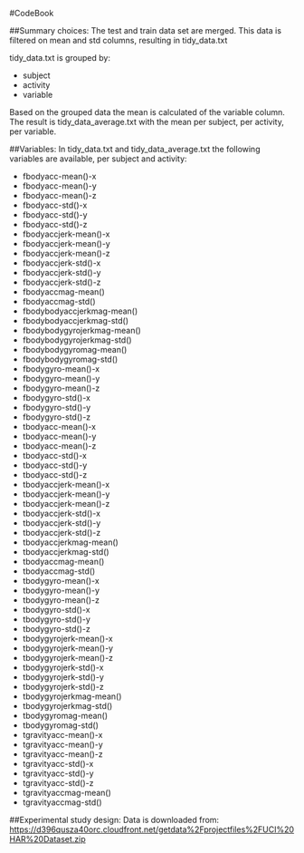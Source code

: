#CodeBook

##Summary choices:
The test and train data set are merged. This data is filtered on mean and std columns, resulting in tidy_data.txt

tidy_data.txt is grouped by:
- subject
- activity
- variable

Based on the grouped data the mean is calculated of the variable column. 
The result is tidy_data_average.txt with the mean per subject, per activity, per variable.


##Variables:
In tidy_data.txt and tidy_data_average.txt the following variables are available, per subject and activity:
- fbodyacc-mean()-x
- fbodyacc-mean()-y
- fbodyacc-mean()-z
- fbodyacc-std()-x
- fbodyacc-std()-y
- fbodyacc-std()-z
- fbodyaccjerk-mean()-x
- fbodyaccjerk-mean()-y
- fbodyaccjerk-mean()-z
- fbodyaccjerk-std()-x
- fbodyaccjerk-std()-y
- fbodyaccjerk-std()-z
- fbodyaccmag-mean()
- fbodyaccmag-std()
- fbodybodyaccjerkmag-mean()
- fbodybodyaccjerkmag-std()
- fbodybodygyrojerkmag-mean()
- fbodybodygyrojerkmag-std()
- fbodybodygyromag-mean()
- fbodybodygyromag-std()
- fbodygyro-mean()-x
- fbodygyro-mean()-y
- fbodygyro-mean()-z
- fbodygyro-std()-x
- fbodygyro-std()-y
- fbodygyro-std()-z
- tbodyacc-mean()-x
- tbodyacc-mean()-y
- tbodyacc-mean()-z
- tbodyacc-std()-x
- tbodyacc-std()-y
- tbodyacc-std()-z
- tbodyaccjerk-mean()-x
- tbodyaccjerk-mean()-y
- tbodyaccjerk-mean()-z
- tbodyaccjerk-std()-x
- tbodyaccjerk-std()-y
- tbodyaccjerk-std()-z
- tbodyaccjerkmag-mean()
- tbodyaccjerkmag-std()
- tbodyaccmag-mean()
- tbodyaccmag-std()
- tbodygyro-mean()-x
- tbodygyro-mean()-y
- tbodygyro-mean()-z
- tbodygyro-std()-x
- tbodygyro-std()-y
- tbodygyro-std()-z
- tbodygyrojerk-mean()-x
- tbodygyrojerk-mean()-y
- tbodygyrojerk-mean()-z
- tbodygyrojerk-std()-x
- tbodygyrojerk-std()-y
- tbodygyrojerk-std()-z
- tbodygyrojerkmag-mean()
- tbodygyrojerkmag-std()
- tbodygyromag-mean()
- tbodygyromag-std()
- tgravityacc-mean()-x
- tgravityacc-mean()-y
- tgravityacc-mean()-z
- tgravityacc-std()-x
- tgravityacc-std()-y
- tgravityacc-std()-z
- tgravityaccmag-mean()
- tgravityaccmag-std()

##Experimental study design:
Data is downloaded from: https://d396qusza40orc.cloudfront.net/getdata%2Fprojectfiles%2FUCI%20HAR%20Dataset.zip

